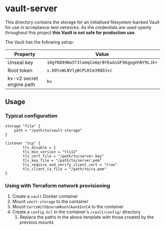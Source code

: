 # vault-server

This directory contains the storage for an initialised filesystem-backed Vault for use in acceptance-test networks.  As the credentials are used openly throughout this project **this Vault is not safe for production use**. 
  
The Vault has the following setup:

| Property | Value |
| --- | --- |
| Unseal key | `10gYKD89Wa5T3lomqComqrBYEwAiGFSKgpgehNY9LJk=` |
| Root token | `s.K0tuWLNVlyBCPLKCm39QOJvc` |
| kv-v2 secret engine path | `kv` | 

## Usage

### Typical configuration 

```hcl
storage "file" {
	path = "/path/to/vault-storage"
}

listener "tcp" {
        tls_disable = 1
        tls_min_version = "tls12"
        tls_cert_file = "/path/to/server.key"
        tls_key_file = "/path/to/server.pem"
        tls_require_and_verify_client_cert = "true"
        tls_client_ca_file = "/path/to/ca.pem"
}
```

### Using with Terraform network provisioning

1. Create a `vault` Docker container
1. Mount `vault-storage` to the container
1. Mount `CertsWithQuorumRootCAandIntCA` to the container
1. Create a `config.hcl` in the container's `/vault/config/` directory
    1. Replace the paths in the above template with those created by the previous mounts 
